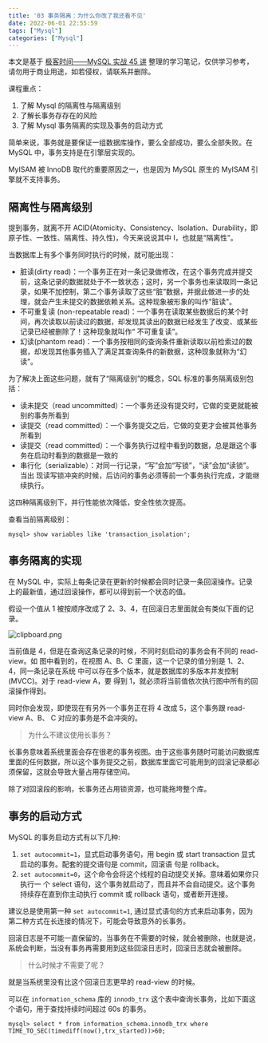 ```yaml
---
title: '03 事务隔离：为什么你改了我还看不见'
date: 2022-06-01 22:55:59
tags: ["Mysql"]
categories: ["Mysql"]
---
```


本文是基于 [极客时间——MySQL 实战 45 讲](https://time.geekbang.org/column/intro/100020801) 整理的学习笔记，仅供学习参考，请勿用于商业用途，如若侵权，请联系并删除。

课程重点：
1. 了解 Mysql 的隔离性与隔离级别
2. 了解长事务存存在的风险
3. 了解 Mysql 事务隔离的实现及事务的启动方式

<!-- more -->

简单来说，事务就是要保证一组数据库操作，要么全部成功，要么全部失败。在 MySQL 中，事务支持是在引擎层实现的。

MyISAM 被 InnoDB 取代的重要原因之一，也是因为 MySQL 原生的 MyISAM 引擎就不支持事务。

## 隔离性与隔离级别
提到事务，就离不开 ACID(Atomicity、Consistency、Isolation、Durability，即原子性、一致性、隔离性、持久性)，今天来说说其中 I，也就是“隔离性”。

当数据库上有多个事务同时执行的时候，就可能出现：
* 脏读(dirty read)：一个事务正在对一条记录做修改，在这个事务完成并提交前，这条记录的数据就处于不一致状态；这时，另一个事务也来读取同一条记录，如果不加控制，第二个事务读取了这些“脏”数据，并据此做进一步的处理，就会产生未提交的数据依赖关系。这种现象被形象的叫作"脏读"。
* 不可重复读 (non-repeatable read)：一个事务在读取某些数据后的某个时间，再次读取以前读过的数据，却发现其读出的数据已经发生了改变、或某些记录已经被删除了！这种现象就叫作“ 不可重复读”。
* 幻读(phantom read)：一个事务按相同的查询条件重新读取以前检索过的数据，却发现其他事务插入了满足其查询条件的新数据，这种现象就称为“幻读”。

为了解决上面这些问题，就有了“隔离级别”的概念，SQL 标准的事务隔离级别包括：
* 读未提交（read uncommitted）：一个事务还没有提交时，它做的变更就能被别的事务所看到
* 读提交（read committed）：一个事务提交之后，它做的变更才会被其他事务所看到
* 读提交（read committed）：一个事务执行过程中看到的数据，总是跟这个事务在启动时看到的数据是一致的
* 串行化（serializable）：对同一行记录，“写”会加“写锁”，“读”会加“读锁”。当出 现读写锁冲突的时候，后访问的事务必须等前一个事务执行完成，才能继续执行。

这四种隔离级别下，并行性能依次降低，安全性依次提高。

查看当前隔离级别：
```mysql
mysql> show variables like 'transaction_isolation';
```

## 事务隔离的实现
在 MySQL 中，实际上每条记录在更新的时候都会同时记录一条回滚操作。记录上的最新值，通过回滚操作，都可以得到前一个状态的值。

假设一个值从 1 被按顺序改成了 2、3、4，在回滚日志里面就会有类似下面的记录。

![clipboard.png](inkdrop://file:C02o9xMSe)

当前值是 4，但是在查询这条记录的时候，不同时刻启动的事务会有不同的 read-view。如 图中看到的，在视图 A、B、C 里面，这一个记录的值分别是 1、2、4，同一条记录在系统 中可以存在多个版本，就是数据库的多版本并发控制(MVCC)。对于 read-view A，要 得到 1，就必须将当前值依次执行图中所有的回滚操作得到。

同时你会发现，即使现在有另外一个事务正在将 4 改成 5，这个事务跟 read-view A、B、 C 对应的事务是不会冲突的。

> 为什么不建议使用长事务？

长事务意味着系统里面会存在很老的事务视图。由于这些事务随时可能访问数据库里面的任何数据，所以这个事务提交之前，数据库里面它可能用到的回滚记录都必须保留，这就会导致大量占用存储空间。

除了对回滚段的影响，长事务还占用锁资源，也可能拖垮整个库。

## 事务的启动方式
MySQL 的事务启动方式有以下几种:
1. `set autocommit=1`，显式启动事务语句，用 begin 或 start transaction 显式启动的事务。配套的提交语句是 commit，回滚语 句是 rollback。
2. `set autocommit=0`，这个命令会将这个线程的自动提交关掉。意味着如果你只执行一 个 select 语句，这个事务就启动了，而且并不会自动提交。这个事务持续存在直到你主动执行 commit 或 rollback 语句，或者断开连接。

建议总是使用第一种 `set autocommit=1`, 通过显式语句的方式来启动事务，因为第二种方式在长连接的情况下，可能会导致意外的长事务。

回滚日志是不可能一直保留的，当事务在不需要的时候，就会被删除，也就是说，系统会判断，当没有事务再需要用到这些回滚日志时，回滚日志就会被删除。

> 什么时候才不需要了呢？

就是当系统里没有比这个回滚日志更早的 read-view 的时候。

可以在 `information_schema` 库的 `innodb_trx` 这个表中查询长事务，比如下面这个语句，用于查找持续时间超过 60s 的事务。

```mysql
mysql> select * from information_schema.innodb_trx where TIME_TO_SEC(timediff(now(),trx_started))>60;
```